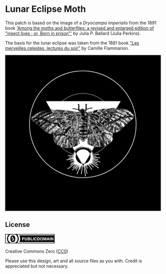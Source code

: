 Lunar Eclipse Moth
===

This patch is based on the 
image of a *Dryocampa imperialis* from the 1891 book
['Among the moths and butterfiles: a revised and enlarged edition of "insect lives ; or, Born in prison"'](https://archive.org/details/amongmothsbutter00balluoft/page/122) by Julia P. Ballard (Julia Perkins).


The basis for the lunar eclipse was taken from the 1881 book
["Les merveilles celestes, lectures du soir"](https://archive.org/details/lesmerveillesc00flam/page/328) by Camille Flammarion.

![lunar eclipse moth preview](export/moth_v0.1.6.3.png)

License
---

![cc0](/img/cc/thin/cc-zero.svg)

Creative Commons Zero ([CC0](https://creativecommons.org/share-your-work/public-domain/cc0/))

Please use this design, art and all source files as you with.
Credit is appreciated but not necessary.
